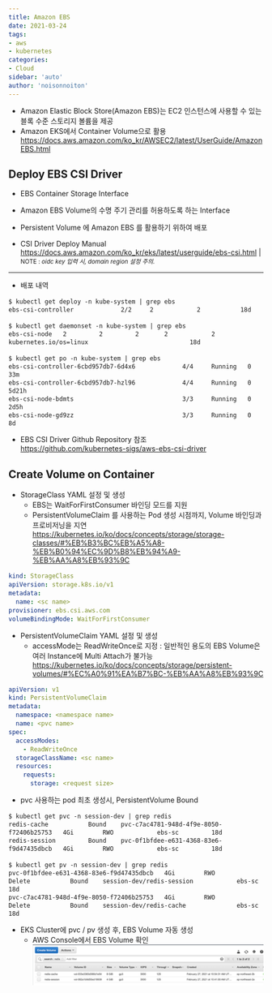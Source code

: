 ```yaml
---
title: Amazon EBS
date: 2021-03-24
tags:
- aws
- kubernetes
categories: 
- Cloud
sidebar: 'auto'
author: 'noisonnoiton'
---
```


- Amazon Elastic Block Store(Amazon EBS)는 EC2 인스턴스에 사용할 수 있는 블록 수준 스토리지 볼륨을 제공
- Amazon EKS에서 Container Volume으로 활용
<https://docs.aws.amazon.com/ko_kr/AWSEC2/latest/UserGuide/AmazonEBS.html>

## Deploy EBS CSI Driver
- EBS Container Storage Interface
- Amazon EBS Volume의 수명 주기 관리를 허용하도록 하는 Interface
- Persistent Volume 에 Amazon EBS 를 활용하기 위하여 배포

- CSI Driver Deploy Manual
<https://docs.aws.amazon.com/ko_kr/eks/latest/userguide/ebs-csi.html>
| <small>NOTE : *oidc key 입력 시, domain region 설정 주의.*</small>
---

- 배포 내역
```
$ kubectl get deploy -n kube-system | grep ebs
ebs-csi-controller             2/2     2            2           18d

$ kubectl get daemonset -n kube-system | grep ebs
ebs-csi-node   2         2         2       2            2           kubernetes.io/os=linux                            18d

$ kubectl get po -n kube-system | grep ebs
ebs-csi-controller-6cbd957db7-6d4x6             4/4     Running   0          33m
ebs-csi-controller-6cbd957db7-hzl96             4/4     Running   0          5d21h
ebs-csi-node-bdmts                              3/3     Running   0          2d5h
ebs-csi-node-gd9zz                              3/3     Running   0          8d
```

- EBS CSI Driver Github Repository 참조  
<https://github.com/kubernetes-sigs/aws-ebs-csi-driver>

## Create Volume on Container

- StorageClass YAML 설정 및 생성
  - EBS는 WaitForFirstConsumer 바인딩 모드를 지원
  - PersistentVolumeClaim 를 사용하는 Pod 생성 시점까지, Volume 바인딩과 프로비저닝을 지연
  <https://kubernetes.io/ko/docs/concepts/storage/storage-classes/#%EB%B3%BC%EB%A5%A8-%EB%B0%94%EC%9D%B8%EB%94%A9-%EB%AA%A8%EB%93%9C>

```yml
kind: StorageClass
apiVersion: storage.k8s.io/v1
metadata:
  name: <sc name>
provisioner: ebs.csi.aws.com
volumeBindingMode: WaitForFirstConsumer
```

- PersistentVolumeClaim YAML 설정 및 생성
  - accessMode는 ReadWriteOnce로 지정
  : 일반적인 용도의 EBS Volume은 여러 Instance에 Multi Attach가 불가능
  <https://kubernetes.io/ko/docs/concepts/storage/persistent-volumes/#%EC%A0%91%EA%B7%BC-%EB%AA%A8%EB%93%9C>

```yml
apiVersion: v1
kind: PersistentVolumeClaim
metadata:
  namespace: <namespace name>
  name: <pvc name>
spec:
  accessModes:
    - ReadWriteOnce
  storageClassName: <sc name>
  resources:
    requests:
      storage: <request size>
```

- pvc 사용하는 pod 최초 생성시, PersistentVolume Bound
```
$ kubectl get pvc -n session-dev | grep redis
redis-cache           Bound    pvc-c7ac4781-948d-4f9e-8050-f72406b25753   4Gi        RWO            ebs-sc         18d
redis-session         Bound    pvc-0f1bfdee-e631-4368-83e6-f9d47435dbcb   4Gi        RWO            ebs-sc         18d

$ kubectl get pv -n session-dev | grep redis
pvc-0f1bfdee-e631-4368-83e6-f9d47435dbcb   4Gi        RWO            Delete           Bound    session-dev/redis-session            ebs-sc                  18d
pvc-c7ac4781-948d-4f9e-8050-f72406b25753   4Gi        RWO            Delete           Bound    session-dev/redis-cache              ebs-sc                  18d
```

- EKS Cluster에 pvc / pv 생성 후, EBS Volume 자동 생성
  - AWS Console에서 EBS Volume 확인
![](./images/ebs-console-view.png)
